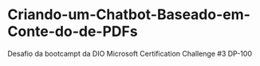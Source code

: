 # Criando-um-Chatbot-Baseado-em-Conte-do-de-PDFs
Desafio da bootcampt da DIO Microsoft Certification Challenge #3 DP-100
